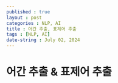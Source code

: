 ```yaml
---
published : true
layout : post
categories : NLP, AI
title : 어간 추출, 표제어 추출
tags : [NLP, AI]
date-string : July 02, 2024
---
```


# 어간 추출 & 표제어 추출
